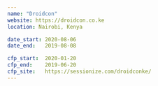 ```yaml
---
name: "Droidcon"
website: https://droidcon.co.ke
location: Nairobi, Kenya

date_start: 2020-08-06
date_end:   2019-08-08

cfp_start:  2020-01-20
cfp_end:    2019-06-20
cfp_site:   https://sessionize.com/droidconke/
---
```

